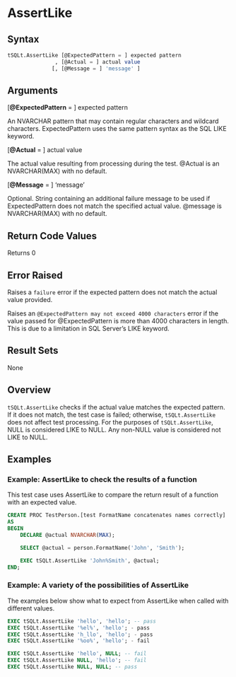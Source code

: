 # AssertLike

## Syntax

``` sql
tSQLt.AssertLike [@ExpectedPattern = ] expected pattern
               , [@Actual = ] actual value
              [, [@Message = ] 'message' ]
```

## Arguments

[**@ExpectedPattern** = ] expected pattern

An NVARCHAR pattern that may contain regular characters and wildcard characters. ExpectedPattern uses the same pattern syntax as the SQL LIKE keyword.

[**@Actual** = ] actual value

The actual value resulting from processing during the test. @Actual is an NVARCHAR(MAX) with no default.

[**@Message** = ] ‘message’

Optional. String containing an additional failure message to be used if ExpectedPattern does not match the specified actual value. @message is NVARCHAR(MAX) with no default.

## Return Code Values

Returns 0

## Error Raised

Raises a `failure` error if the expected pattern does not match the actual value provided.

Raises an `@ExpectedPattern may not exceed 4000 characters` error if the value passed for @ExpectedPattern is more than 4000 characters in length. This is due to a limitation in SQL Server’s LIKE keyword.

## Result Sets

None

## Overview

`tSQLt.AssertLike` checks if the actual value matches the expected pattern. If it does not match, the test case is failed; otherwise, `tSQLt.AssertLike` does not affect test processing. For the purposes of `tSQLt.AssertLike`, NULL is considered LIKE to NULL. Any non-NULL value is considered not LIKE to NULL.

## Examples

### Example: AssertLike to check the results of a function

This test case uses AssertLike to compare the return result of a function with an expected value.

``` sql
CREATE PROC TestPerson.[test FormatName concatenates names correctly]
AS
BEGIN
    DECLARE @actual NVARCHAR(MAX);

    SELECT @actual = person.FormatName('John', 'Smith');

    EXEC tSQLt.AssertLike 'John%Smith', @actual;
END;
```

### Example: A variety of the possibilities of AssertLike

The examples below show what to expect from AssertLike when called with different values.

``` sql
EXEC tSQLt.AssertLike 'hello', 'hello'; -- pass
EXEC tSQLt.AssertLike '%el%', 'hello'; - pass
EXEC tSQLt.AssertLike 'h_llo', 'hello'; - pass
EXEC tSQLt.AssertLike '%oo%', 'hello'; - fail

EXEC tSQLt.AssertLike 'hello', NULL; -- fail
EXEC tSQLt.AssertLike NULL, 'hello'; -- fail
EXEC tSQLt.AssertLike NULL, NULL; -- pass
```
